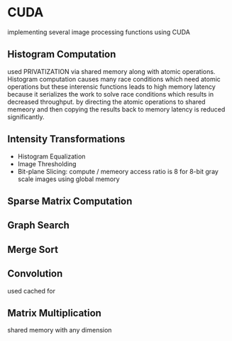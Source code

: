 # CUDA
implementing several image processing functions using CUDA

## Histogram Computation
used PRIVATIZATION via shared memory along with atomic operations.
Histogram computation causes many race conditions which need atomic operations but these interensic functions leads to high memory latency because it serializes the work to solve race conditions which results in decreased throughput.
by directing the atomic operations to shared memeory and then copying the results back to memory latency is reduced significantly.

## Intensity Transformations
- Histogram Equalization
- Image Thresholding
- Bit-plane Slicing: compute / memeory access ratio is 8 for 8-bit gray scale images using global memory

## Sparse Matrix Computation

## Graph Search

## Merge Sort

## Convolution
used cached for

## Matrix Multiplication
shared memory with any dimension
